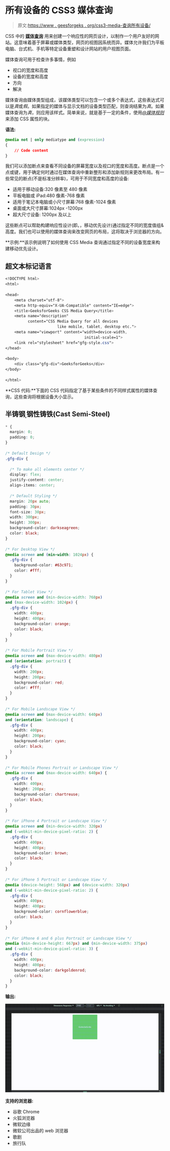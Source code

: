 # 所有设备的 CSS3 媒体查询

> 原文:[https://www . geesforgeks . org/css3-media-查询所有设备/](https://www.geeksforgeeks.org/css3-media-query-for-all-devices/)

CSS 中的 [**媒体查询**](https://www.geeksforgeeks.org/css-media-queries/) 用来创建一个响应性的网页设计，以制作一个用户友好的网站。这意味着基于屏幕或媒体类型，网页的视图因系统而异。媒体允许我们为平板电脑、台式机、手机等特定设备重塑和设计网站的用户视图页面。

媒体查询可用于检查许多事情，例如

*   视口的宽度和高度
*   设备的宽度和高度
*   方向
*   解决

媒体查询由媒体类型组成，该媒体类型可以包含一个或多个表达式，这些表达式可以是*真*或*假*。如果指定的媒体与显示文档的设备类型匹配，则查询结果为*真*。如果媒体查询为*真*，则应用该样式。简单来说，就是基于一定的条件，使用[*@媒体规则*](https://www.geeksforgeeks.org/css-media-rule/) 来添加 CSS 属性的块。

**语法:**

```css
@media not | only mediatype and (expression)
{
    // Code content
}
```

我们可以添加断点来查看不同设备的屏幕宽度以及视口的宽度和高度。断点是一个点或键，用于确定何时通过在媒体查询中重新整形和添加新规则来更改布局。有一些常见的断点(不是标准分辨率)，可用于不同宽度和高度的设备:

*   适用于移动设备:320 像素至 480 像素
*   平板电脑或 iPad:480 像素-768 像素
*   适用于笔记本电脑或小尺寸屏幕:768 像素-1024 像素
*   桌面或大尺寸屏幕:1024px -1200px
*   超大尺寸设备: 1200px 及以上

这些断点可以帮助构建响应性设计(即。，移动优先设计)通过指定不同的宽度值组&高度。我们也可以使用的媒体查询来改变网页的布局，这将取决于浏览器的方向。

**示例:**该示例说明了如何使用 CSS Media 查询通过指定不同的设备宽度来构建移动优先设计。

## 超文本标记语言

```css
<!DOCTYPE html>
<html>

<head>
    <meta charset="utf-8">
    <meta http-equiv="X-UA-Compatible" content="IE=edge">
    <title>GeeksforGeeks CSS Media Query</title>
    <meta name="description"
          content="CSS Media Query for all devices
                       like mobile, tablet, desktop etc.">
    <meta name="viewport" content="width=device-width,
                                   initial-scale=1">
    <link rel="stylesheet" href="gfg-style.css">
</head>

<body>
    <div class="gfg-div">GeeksforGeeks</div>
</body>

</html>
```

**CSS 代码:**下面的 CSS 代码指定了基于某些条件的不同样式属性的媒体查询，这些查询将根据设备大小显示。

## 半铸钢ˌ钢性铸铁(Cast Semi-Steel)

```css
* {
  margin: 0;
  padding: 0;
}

/* Default Design */
.gfg-div {

  /* To make all elements center */
  display: flex;
  justify-content: center;
  align-items: center;

  /* Default Styling */
  margin: 20px auto;
  padding: 30px;
  font-size: 30px;
  width: 300px;
  height: 300px;
  background-color: darkseagreen;
  color: black;
}

/* For Desktop View */
@media screen and (min-width: 1024px) {
  .gfg-div {
    background-color: #63c971;
    color: #fff;
  }
}

/* For Tablet View */
@media screen and (min-device-width: 768px)
and (max-device-width: 1024px) {
  .gfg-div {
    width: 400px;
    height: 400px;
    background-color: orange;
    color: black;
  }
}

/* For Mobile Portrait View */
@media screen and (max-device-width: 480px)
and (orientation: portrait) {
  .gfg-div {
    width: 200px;
    height: 200px;
    background-color: red;
    color: #fff;
  }
}

/* For Mobile Landscape View */
@media screen and (max-device-width: 640px)
and (orientation: landscape) {
  .gfg-div {
    width: 400px;
    height: 200px;
    background-color: cyan;
    color: black;
  }
}

/* For Mobile Phones Portrait or Landscape View */
@media screen and (max-device-width: 640px) {
  .gfg-div {
    width: 400px;
    height: 200px;
    background-color: chartreuse;
    color: black;
  }
}

/* For iPhone 4 Portrait or Landscape View */
@media screen and (min-device-width: 320px)
and (-webkit-min-device-pixel-ratio: 2) {
  .gfg-div {
    width: 400px;
    height: 400px;
    background-color: brown;
    color: black;
  }
}

/* For iPhone 5 Portrait or Landscape View */
@media (device-height: 568px) and (device-width: 320px)
and (-webkit-min-device-pixel-ratio: 2) {
  .gfg-div {
    width: 400px;
    height: 400px;
    background-color: cornflowerblue;
    color: black;
  }
}

/* For iPhone 6 and 6 plus Portrait or Landscape View */
@media (min-device-height: 667px) and (min-device-width: 375px)
and (-webkit-min-device-pixel-ratio: 3) {
  .gfg-div {
    width: 400px;
    height: 400px;
    background-color: darkgoldenrod;
    color: black;
  }
}
```

**输出:**

![](img/59bb32c8c48c7bea888cf22c1af57c11.png)

**支持的浏览器:**

*   谷歌 Chrome
*   火狐浏览器
*   微软边缘
*   微软公司出品的 web 浏览器
*   歌剧
*   旅行队